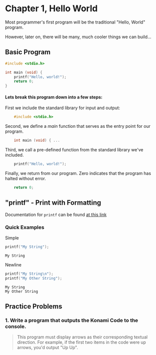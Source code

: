 
# Chapter 1, Hello World

Most programmer's first program will be the traditional "Hello, World" program. 

However, later on, there will be many, much cooler things we can build...

## Basic Program

```c
#include <stdio.h>

int main (void) {
    printf("Hello, world!");
    return 0;
}
```

#### Lets break this program down into a few steps:

First we include the standard library for input and output:

```c
    #include <stdio.h>
```
    
Second, we define a _main_ function that serves as the entry point for our program. 

```c
    int main (void) { ...
```

Third, we call a pre-defined function from the standard library we've included. 

```c
    printf("Hello, world!");
```

Finally, we return from our program. Zero indicates that the program has halted without error.

```c
    return 0;
```

## "printf" - Print with Formatting

Documentation for `printf` can be found [at this link](http://www.cplusplus.com/reference/cstdio/printf/ "click for docs")

### Quick Examples

Simple
```c
printf("My String");
```

```
My String
```

Newline
```c
printf("My String\n");
printf("My Other String");
```

```
My String
My Other String
```

## Practice Problems

### 1. Write a program that outputs the Konami Code to the console. 
> This program must display arrows as their corresponding  textual direction. For example, if the first two items in the code were up arrows, you'd output "Up Up". 
